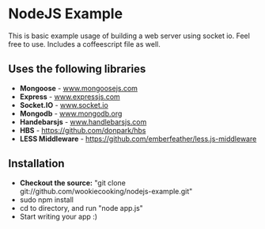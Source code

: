 # NodeJS Example

This is basic example usage of building a web server using socket io. Feel free to use. Includes a coffeescript file as well.

## Uses the following libraries

* **Mongoose** - www.mongoosejs.com
* **Express** - www.expressjs.com
* **Socket.IO** - www.socket.io
* **Mongodb** - www.mongodb.org
* **Handebarsjs** - www.handlebarsjs.com
* **HBS** - https://github.com/donpark/hbs
* **LESS Middleware** - https://github.com/emberfeather/less.js-middleware
 
## Installation

* **Checkout the source:** "git clone git://github.com/wookiecooking/nodejs-example.git"
* sudo npm install
* cd to directory, and run "node app.js"
* Start writing your app :)